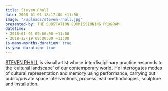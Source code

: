 ```yaml
---
title: Steven Rhall
date: 2008-01-01 18:17:00 +11:00
image: "/uploads/steven-rhall.jpg"
presented-by: THE SUBSTATION COMMISSIONING PROGRAM
datetime:
- 2018-01-01 09:00:00 +11:00
- 2018-12-19 09:00:00 +11:00
is-many-months-duration: true
is-year-duration: true
---
```


[STEVEN RHALL](http://www.stevenrhall.com/) is visual artist whose interdisciplinary practice responds to the ‘cultural landscape’ of our contemporary
world. He interrogates modes of cultural representation and memory using performance, carrying out public/private space interventions, process lead
methodologies, sculpture and installation.